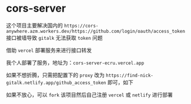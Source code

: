 # cors-server

这个项目主要解决国内的 `https://cors-anywhere.azm.workers.dev/https://github.com/login/oauth/access_token` 接口被墙导致 `gitalk` 无法获取 `token` 问题

借助 `vercel` 部署服务来进行接口转发

我个人部署了服务，地址为：`cors-server-ecru.vercel.app`

如果不想折腾，只需把配置下的 `proxy` 改为 `https://find-nick-gitalk.netlify.app/github_access_token` 即可，如下

如果不放心，可以 `fork` 该项目然后自己注册 `vercel` 或 `netlify` 进行部署
